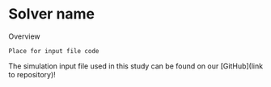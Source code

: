 # Solver name

Overview
```
Place for input file code
```
The simulation input file used in this study can be found on our [GitHub](link to repository)!
